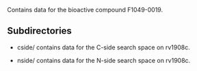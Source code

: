 Contains data for the bioactive compound F1049-0019.

## Subdirectories

- cside/ contains data for the C-side search space on rv1908c.

- nside/ contains data for the N-side search space on rv1908c.


